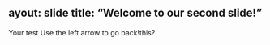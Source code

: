 ayout: slide
title: “Welcome to our second slide!”
---
Your test
Use the left arrow to go back!this?

